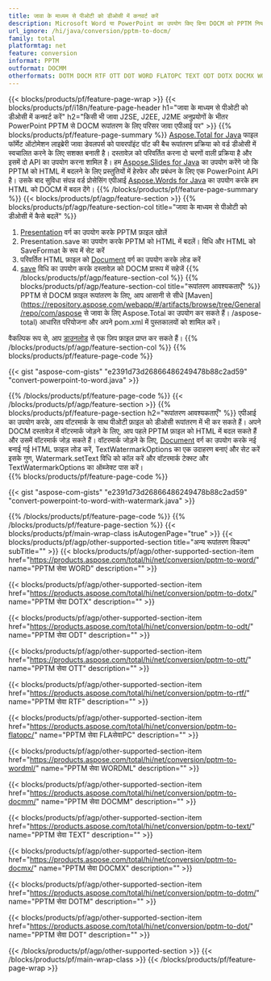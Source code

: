 ```yaml
---
title: जावा के माध्यम से पीओटी को डीओसी में कनवर्ट करें
description: Microsoft Word या PowerPoint का उपयोग किए बिना DOCM को PPTM निर्यात करने के लिए Java API
url_ignore: /hi/java/conversion/pptm-to-docm/
family: total
platformtag: net
feature: conversion
informat: PPTM
outformat: DOCMM
otherformats: DOTM DOCM RTF OTT DOT WORD FLATOPC TEXT ODT DOTX DOCMX WORDML
---
```

{{< blocks/products/pf/feature-page-wrap >}}
{{< blocks/products/pf/i18n/feature-page-header h1="जावा के माध्यम से पीओटी को डीओसी में कनवर्ट करें" h2="किसी भी जावा J2SE, J2EE, J2ME अनुप्रयोगों के भीतर PowerPoint PPTM से DOCM रूपांतरण के लिए परिसर जावा एपीआई पर" >}}
{{% blocks/products/pf/feature-page-summary %}}
[Aspose.Total for Java](https://products.aspose.com/total/java/) फाइल फॉर्मेट ऑटोमेशन लाइब्रेरी जावा डेवलपर्स को पावरपॉइंट पॉट की बैच रूपांतरण प्रक्रिया को वर्ड डीओसी में स्वचालित करने के लिए सशक्त बनाती है। दस्तावेज़ को परिवर्तित करना दो चरणों वाली प्रक्रिया है और इसमें दो API का उपयोग करना शामिल है। हम [Aspose.Slides for Java](https://products.aspose.com/slides/java/) का उपयोग करेंगे जो कि PPTM को HTML में बदलने के लिए प्रस्तुतियों में हेरफेर और प्रबंधन के लिए एक PowerPoint API है। उसके बाद सुविधा संपन्न वर्ड प्रोसेसिंग एपीआई [Aspose.Words for Java](https://products.aspose.com/words/java/) का उपयोग करके हम HTML को DOCM में बदल देंगे।
{{% /blocks/products/pf/feature-page-summary  %}}
{{< blocks/products/pf/agp/feature-section >}}
{{% blocks/products/pf/agp/feature-section-col title="जावा के माध्यम से पीओटी को डीओसी में कैसे बदलें" %}}
1. [Presentation](https://apireference.aspose.com/slides/java/com.aspose.slides/Presentation) वर्ग का उपयोग करके PPTM फ़ाइल खोलें
2. Presentation.save का उपयोग करके PPTM को HTML में बदलें। विधि और HTML को SaveFormat के रूप में सेट करें
3. परिवर्तित HTML फ़ाइल को [Document](https://apireference.aspose.com/words/java/com.aspose.words/Document) वर्ग का उपयोग करके लोड करें
4. [save](https://apireference.aspose.com/words/java/com.aspose.words/Document#save(java.lang.String,int)) विधि का उपयोग करके दस्तावेज़ को DOCM प्रारूप में सहेजें
{{% /blocks/products/pf/agp/feature-section-col %}}
{{% blocks/products/pf/agp/feature-section-col title="रूपांतरण आवश्यकताएँ" %}}
PPTM से DOCM फ़ाइल रूपांतरण के लिए, आप आसानी से सीधे [Maven](https://repository.aspose.com/webapp/#/artifacts/browse/tree/General/repo/com/aspose से जावा के लिए Aspose.Total का उपयोग कर सकते हैं। /aspose-total) आधारित परियोजना और अपने pom.xml में पुस्तकालयों को शामिल करें।

वैकल्पिक रूप से, आप [डाउनलोड](https://downloads.aspose.com/total/java) से एक ज़िप फ़ाइल प्राप्त कर सकते हैं।
{{% /blocks/products/pf/agp/feature-section-col %}}
{{% blocks/products/pf/feature-page-code %}}

{{< gist "aspose-com-gists" "e2391d73d26866486249478b88c2ad59" "convert-powerpoint-to-word.java" >}}


{{% /blocks/products/pf/feature-page-code %}}
{{< /blocks/products/pf/agp/feature-section >}}
{{% blocks/products/pf/feature-page-section  h2="रूपांतरण आवश्यकताएँ" %}}
एपीआई का उपयोग करके, आप वॉटरमार्क के साथ पीओटी फ़ाइल को डीओसी रूपांतरण में भी कर सकते हैं। अपने DOCM दस्तावेज़ में वॉटरमार्क जोड़ने के लिए, आप पहले PPTM फ़ाइल को HTML में बदल सकते हैं और उसमें वॉटरमार्क जोड़ सकते हैं। वॉटरमार्क जोड़ने के लिए, [Document](https://apireference.aspose.com/words/java/com.aspose.words/Document) वर्ग का उपयोग करके नई बनाई गई HTML फ़ाइल लोड करें, TextWatermarkOptions का एक उदाहरण बनाएं और सेट करें इसके गुण, Watermark.setText विधि को कॉल करें और वॉटरमार्क टेक्स्ट और TextWatermarkOptions का ऑब्जेक्ट पास करें।  
{{% blocks/products/pf/feature-page-code %}}

{{< gist "aspose-com-gists" "e2391d73d26866486249478b88c2ad59" "convert-powerpoint-to-word-with-watermark.java" >}}

{{% /blocks/products/pf/feature-page-code  %}}
{{% /blocks/products/pf/feature-page-section %}}
{{< blocks/products/pf/main-wrap-class isAutogenPage="true" >}}
{{< blocks/products/pf/agp/other-supported-section title="अन्य रूपांतरण विकल्प" subTitle="" >}}
{{< blocks/products/pf/agp/other-supported-section-item href="https://products.aspose.com/total/hi/net/conversion/pptm-to-word/" name="PPTM सेवा WORD" description="" >}}

{{< blocks/products/pf/agp/other-supported-section-item href="https://products.aspose.com/total/hi/net/conversion/pptm-to-dotx/" name="PPTM सेवा DOTX" description="" >}}

{{< blocks/products/pf/agp/other-supported-section-item href="https://products.aspose.com/total/hi/net/conversion/pptm-to-odt/" name="PPTM सेवा ODT" description="" >}}

{{< blocks/products/pf/agp/other-supported-section-item href="https://products.aspose.com/total/hi/net/conversion/pptm-to-ott/" name="PPTM सेवा OTT" description="" >}}

{{< blocks/products/pf/agp/other-supported-section-item href="https://products.aspose.com/total/hi/net/conversion/pptm-to-rtf/" name="PPTM सेवा RTF" description="" >}}

{{< blocks/products/pf/agp/other-supported-section-item href="https://products.aspose.com/total/hi/net/conversion/pptm-to-flatopc/" name="PPTM सेवा FLAसेवाPC" description="" >}}

{{< blocks/products/pf/agp/other-supported-section-item href="https://products.aspose.com/total/hi/net/conversion/pptm-to-wordml/" name="PPTM सेवा WORDML" description="" >}}

{{< blocks/products/pf/agp/other-supported-section-item href="https://products.aspose.com/total/hi/net/conversion/pptm-to-docmm/" name="PPTM सेवा DOCMM" description="" >}}

{{< blocks/products/pf/agp/other-supported-section-item href="https://products.aspose.com/total/hi/net/conversion/pptm-to-text/" name="PPTM सेवा TEXT" description="" >}}

{{< blocks/products/pf/agp/other-supported-section-item href="https://products.aspose.com/total/hi/net/conversion/pptm-to-docmx/" name="PPTM सेवा DOCMX" description="" >}}

{{< blocks/products/pf/agp/other-supported-section-item href="https://products.aspose.com/total/hi/net/conversion/pptm-to-dotm/" name="PPTM सेवा DOTM" description="" >}}

{{< blocks/products/pf/agp/other-supported-section-item href="https://products.aspose.com/total/hi/net/conversion/pptm-to-dot/" name="PPTM सेवा DOT" description="" >}}


{{< /blocks/products/pf/agp/other-supported-section >}}
{{< /blocks/products/pf/main-wrap-class >}}
{{< /blocks/products/pf/feature-page-wrap >}}